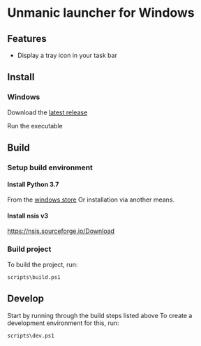 # Unmanic launcher for Windows

## Features
- Display a tray icon in your task bar

## Install

### Windows
Download the [latest release](https://github.com/Unmanic/unmanic-desktop-launcher/releases)

Run the executable

## Build

### Setup build environment

#### Install Python 3.7 
From the [windows store](https://www.microsoft.com/p/python-37/9nj46sx7x90p)
Or installation via another means.

#### Install nsis v3
https://nsis.sourceforge.io/Download


### Build project
To build the project, run:
```
scripts\build.ps1
```

## Develop
Start by running through the build steps listed above
To create a development environment for this, run:
```
scripts\dev.ps1
```
